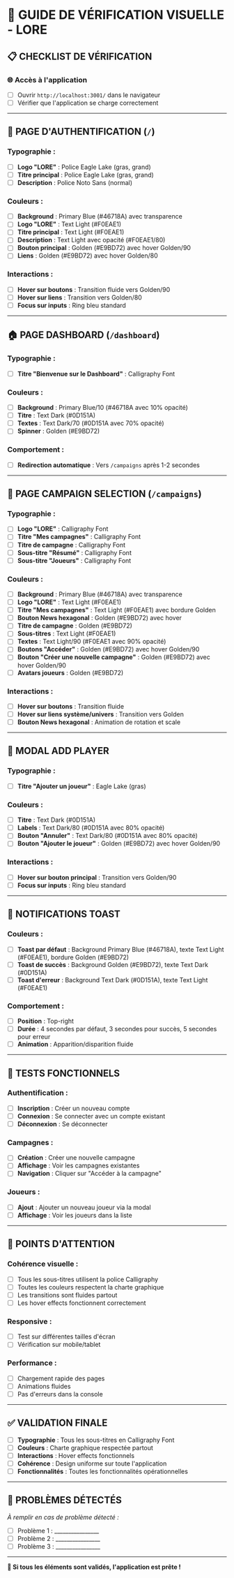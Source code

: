 # 🎨 GUIDE DE VÉRIFICATION VISUELLE - LORE

## 📋 CHECKLIST DE VÉRIFICATION

### 🌐 **Accès à l'application**
- [ ] Ouvrir `http://localhost:3001/` dans le navigateur
- [ ] Vérifier que l'application se charge correctement

---

## 🔐 **PAGE D'AUTHENTIFICATION** (`/`)

### **Typographie :**
- [ ] **Logo "LORE"** : Police Eagle Lake (gras, grand)
- [ ] **Titre principal** : Police Eagle Lake (gras, grand)
- [ ] **Description** : Police Noto Sans (normal)

### **Couleurs :**
- [ ] **Background** : Primary Blue (#46718A) avec transparence
- [ ] **Logo "LORE"** : Text Light (#F0EAE1)
- [ ] **Titre principal** : Text Light (#F0EAE1)
- [ ] **Description** : Text Light avec opacité (#F0EAE1/80)
- [ ] **Bouton principal** : Golden (#E9BD72) avec hover Golden/90
- [ ] **Liens** : Golden (#E9BD72) avec hover Golden/80

### **Interactions :**
- [ ] **Hover sur boutons** : Transition fluide vers Golden/90
- [ ] **Hover sur liens** : Transition vers Golden/80
- [ ] **Focus sur inputs** : Ring bleu standard

---

## 🏠 **PAGE DASHBOARD** (`/dashboard`)

### **Typographie :**
- [ ] **Titre "Bienvenue sur le Dashboard"** : Calligraphy Font

### **Couleurs :**
- [ ] **Background** : Primary Blue/10 (#46718A avec 10% opacité)
- [ ] **Titre** : Text Dark (#0D151A)
- [ ] **Textes** : Text Dark/70 (#0D151A avec 70% opacité)
- [ ] **Spinner** : Golden (#E9BD72)

### **Comportement :**
- [ ] **Redirection automatique** : Vers `/campaigns` après 1-2 secondes

---

## 🎲 **PAGE CAMPAIGN SELECTION** (`/campaigns`)

### **Typographie :**
- [ ] **Logo "LORE"** : Calligraphy Font
- [ ] **Titre "Mes campagnes"** : Calligraphy Font
- [ ] **Titre de campagne** : Calligraphy Font
- [ ] **Sous-titre "Résumé"** : Calligraphy Font
- [ ] **Sous-titre "Joueurs"** : Calligraphy Font

### **Couleurs :**
- [ ] **Background** : Primary Blue (#46718A) avec transparence
- [ ] **Logo "LORE"** : Text Light (#F0EAE1)
- [ ] **Titre "Mes campagnes"** : Text Light (#F0EAE1) avec bordure Golden
- [ ] **Bouton News hexagonal** : Golden (#E9BD72) avec hover
- [ ] **Titre de campagne** : Golden (#E9BD72)
- [ ] **Sous-titres** : Text Light (#F0EAE1)
- [ ] **Textes** : Text Light/90 (#F0EAE1 avec 90% opacité)
- [ ] **Boutons "Accéder"** : Golden (#E9BD72) avec hover Golden/90
- [ ] **Bouton "Créer une nouvelle campagne"** : Golden (#E9BD72) avec hover Golden/90
- [ ] **Avatars joueurs** : Golden (#E9BD72)

### **Interactions :**
- [ ] **Hover sur boutons** : Transition fluide
- [ ] **Hover sur liens système/univers** : Transition vers Golden
- [ ] **Bouton News hexagonal** : Animation de rotation et scale

---

## 👤 **MODAL ADD PLAYER**

### **Typographie :**
- [ ] **Titre "Ajouter un joueur"** : Eagle Lake (gras)

### **Couleurs :**
- [ ] **Titre** : Text Dark (#0D151A)
- [ ] **Labels** : Text Dark/80 (#0D151A avec 80% opacité)
- [ ] **Bouton "Annuler"** : Text Dark/80 (#0D151A avec 80% opacité)
- [ ] **Bouton "Ajouter le joueur"** : Golden (#E9BD72) avec hover Golden/90

### **Interactions :**
- [ ] **Hover sur bouton principal** : Transition vers Golden/90
- [ ] **Focus sur inputs** : Ring bleu standard

---

## 🔔 **NOTIFICATIONS TOAST**

### **Couleurs :**
- [ ] **Toast par défaut** : Background Primary Blue (#46718A), texte Text Light (#F0EAE1), bordure Golden (#E9BD72)
- [ ] **Toast de succès** : Background Golden (#E9BD72), texte Text Dark (#0D151A)
- [ ] **Toast d'erreur** : Background Text Dark (#0D151A), texte Text Light (#F0EAE1)

### **Comportement :**
- [ ] **Position** : Top-right
- [ ] **Durée** : 4 secondes par défaut, 3 secondes pour succès, 5 secondes pour erreur
- [ ] **Animation** : Apparition/disparition fluide

---

## 🧪 **TESTS FONCTIONNELS**

### **Authentification :**
- [ ] **Inscription** : Créer un nouveau compte
- [ ] **Connexion** : Se connecter avec un compte existant
- [ ] **Déconnexion** : Se déconnecter

### **Campagnes :**
- [ ] **Création** : Créer une nouvelle campagne
- [ ] **Affichage** : Voir les campagnes existantes
- [ ] **Navigation** : Cliquer sur "Accéder à la campagne"

### **Joueurs :**
- [ ] **Ajout** : Ajouter un nouveau joueur via la modal
- [ ] **Affichage** : Voir les joueurs dans la liste

---

## 🎯 **POINTS D'ATTENTION**

### **Cohérence visuelle :**
- [ ] Tous les sous-titres utilisent la police Calligraphy
- [ ] Toutes les couleurs respectent la charte graphique
- [ ] Les transitions sont fluides partout
- [ ] Les hover effects fonctionnent correctement

### **Responsive :**
- [ ] Test sur différentes tailles d'écran
- [ ] Vérification sur mobile/tablet

### **Performance :**
- [ ] Chargement rapide des pages
- [ ] Animations fluides
- [ ] Pas d'erreurs dans la console

---

## ✅ **VALIDATION FINALE**

- [ ] **Typographie** : Tous les sous-titres en Calligraphy Font
- [ ] **Couleurs** : Charte graphique respectée partout
- [ ] **Interactions** : Hover effects fonctionnels
- [ ] **Cohérence** : Design uniforme sur toute l'application
- [ ] **Fonctionnalités** : Toutes les fonctionnalités opérationnelles

---

## 🚨 **PROBLÈMES DÉTECTÉS**

*À remplir en cas de problème détecté :*

- [ ] Problème 1 : ________________
- [ ] Problème 2 : ________________
- [ ] Problème 3 : ________________

---

**🎉 Si tous les éléments sont validés, l'application est prête !**




